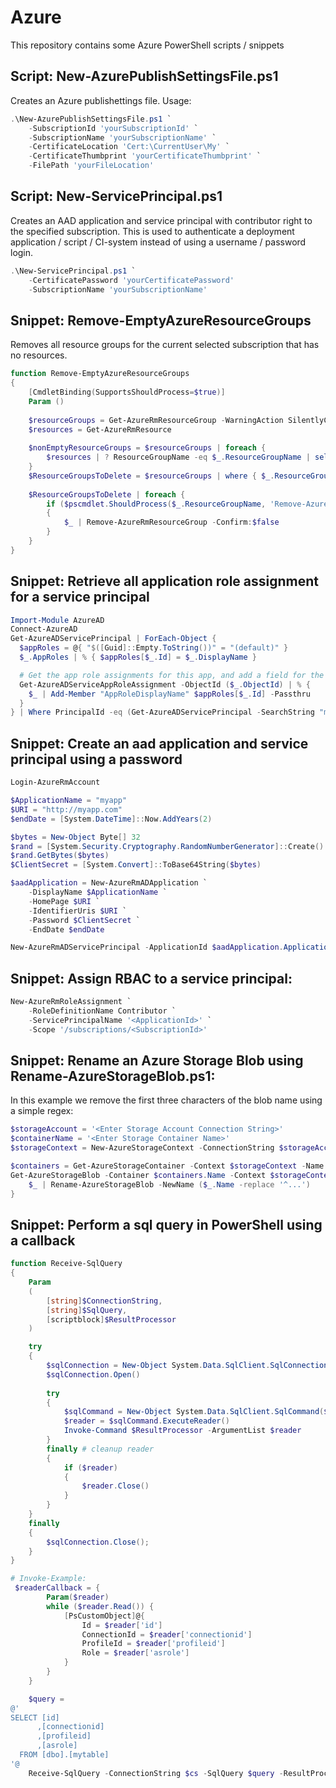 # Azure
This repository contains some Azure PowerShell scripts / snippets
## Script: New-AzurePublishSettingsFile.ps1
Creates an Azure publishettings file. Usage:
```powershell
.\New-AzurePublishSettingsFile.ps1 `
    -SubscriptionId 'yourSubscriptionId' `
    -SubscriptionName 'yourSubscriptionName' `
    -CertificateLocation 'Cert:\CurrentUser\My' `
    -CertificateThumbprint 'yourCertificateThumbprint' `
    -FilePath 'yourFileLocation'
```

## Script: New-ServicePrincipal.ps1
Creates an AAD application and service principal with contributor right to the specified subscription. 
This is used to authenticate a deployment application / script / CI-system instead of using a username / password login.
```powershell
.\New-ServicePrincipal.ps1 `
    -CertificatePassword 'yourCertificatePassword'
    -SubscriptionName 'yourSubscriptionName' 
```

## Snippet: Remove-EmptyAzureResourceGroups
Removes all resource groups for the current selected subscription that has no resources. 
```powershell
function Remove-EmptyAzureResourceGroups
{
    [CmdletBinding(SupportsShouldProcess=$true)]
    Param ()
        
    $resourceGroups = Get-AzureRmResourceGroup -WarningAction SilentlyContinue
    $resources = Get-AzureRmResource
 
    $nonEmptyResourceGroups = $resourceGroups | foreach {
        $resources | ? ResourceGroupName -eq $_.ResourceGroupName | select -expand ResourceGroupName -Unique 
    }        
    $ResourceGroupsToDelete = $resourceGroups | where { $_.ResourceGroupName -notin $nonEmptyResourceGroups }
 
    $ResourceGroupsToDelete | foreach {
        if ($pscmdlet.ShouldProcess($_.ResourceGroupName, 'Remove-AzureRmResourceGroup'))
        {
            $_ | Remove-AzureRmResourceGroup -Confirm:$false
        }
    }   
}
```
## Snippet: Retrieve all application role assignment for a service principal


```powershell
Import-Module AzureAD
Connect-AzureAD
Get-AzureADServicePrincipal | ForEach-Object {
  $appRoles = @{ "$([Guid]::Empty.ToString())" = "(default)" }
  $_.AppRoles | % { $appRoles[$_.Id] = $_.DisplayName }

  # Get the app role assignments for this app, and add a field for the app role name
  Get-AzureADServiceAppRoleAssignment -ObjectId ($_.ObjectId) | % {
    $_ | Add-Member "AppRoleDisplayName" $appRoles[$_.Id] -Passthru
  }
} | Where PrincipalId -eq (Get-AzureADServicePrincipal -SearchString "myb2capp" | select -ExpandProperty ObjectId) | fl *
```

## Snippet: Create an aad application and service principal using a password

```powershell
Login-AzureRmAccount

$ApplicationName = "myapp"
$URI = "http://myapp.com"
$endDate = [System.DateTime]::Now.AddYears(2)

$bytes = New-Object Byte[] 32
$rand = [System.Security.Cryptography.RandomNumberGenerator]::Create()
$rand.GetBytes($bytes)
$ClientSecret = [System.Convert]::ToBase64String($bytes)

$aadApplication = New-AzureRmADApplication `
    -DisplayName $ApplicationName `
    -HomePage $URI `
    -IdentifierUris $URI `
    -Password $ClientSecret `
    -EndDate $endDate

New-AzureRmADServicePrincipal -ApplicationId $aadApplication.ApplicationId
```

## Snippet: Assign RBAC to a service principal:
```powershell
New-AzureRmRoleAssignment `
    -RoleDefinitionName Contributor `
    -ServicePrincipalName '<ApplicationId>' `
    -Scope '/subscriptions/<SubscriptionId>'
```

## Snippet: Rename an Azure Storage Blob using Rename-AzureStorageBlob.ps1:
In this example we remove the first three characters of the blob name using a simple regex:
```powershell
$storageAccount = '<Enter Storage Account Connection String>'
$containerName = '<Enter Storage Container Name>'
$storageContext = New-AzureStorageContext -ConnectionString $storageAccount

$containers = Get-AzureStorageContainer -Context $storageContext -Name $containerName
Get-AzureStorageBlob -Container $containers.Name -Context $storageContext | ForEach-Object {
    $_ | Rename-AzureStorageBlob -NewName ($_.Name -replace '^...')
}
```
## Snippet: Perform a sql query in PowerShell using a callback 
```powershell
function Receive-SqlQuery
{
    Param
    (
        [string]$ConnectionString,
        [string]$SqlQuery,
        [scriptblock]$ResultProcessor
    )

    try 
    {
        $sqlConnection = New-Object System.Data.SqlClient.SqlConnection $ConnectionString
        $sqlConnection.Open()
    
        try
        {
            $sqlCommand = New-Object System.Data.SqlClient.SqlCommand($SqlQuery, $sqlConnection)
            $reader = $sqlCommand.ExecuteReader()
            Invoke-Command $ResultProcessor -ArgumentList $reader
        }
        finally # cleanup reader
        {
            if ($reader)
            {
                $reader.Close()
            }
        }
    }
    finally
    {
        $sqlConnection.Close();
    }
}

# Invoke-Example:
 $readerCallback = {
        Param($reader)
        while ($reader.Read()) {
            [PsCustomObject]@{
                Id = $reader['id']
                ConnectionId = $reader['connectionid']
                ProfileId = $reader['profileid']
                Role = $reader['asrole']
            }
        }    
    }

    $query = 
@'
SELECT [id]
      ,[connectionid]
      ,[profileid]
      ,[asrole]
  FROM [dbo].[mytable]
'@
    Receive-SqlQuery -ConnectionString $cs -SqlQuery $query -ResultProcessor $readerCallback
```
